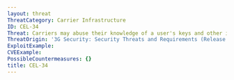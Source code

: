 ```yaml
---
layout: threat
ThreatCategory: Carrier Infrastructure
ID: CEL-34
Threat: Carriers may abuse their knowledge of a user's keys and other information to gain unauthorized access to impersonate a user
ThreatOrigin: '3G Security: Security Threats and Requirements (Release 4) [^165]'
ExploitExample:
CVEExample:
PossibleCountermeasures: {}
title: CEL-34
---
```

